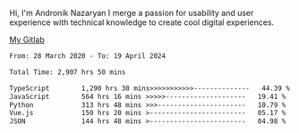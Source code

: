 Hi, I'm Andronik Nazaryan
I merge a passion for usability and user experience with technical knowledge to create cool digital experiences.

[My Gitlab](https://gitlab.com/anridev24)

<!--START_SECTION:waka-->

```txt
From: 28 March 2020 - To: 19 April 2024

Total Time: 2,907 hrs 50 mins

TypeScript        1,290 hrs 38 mins>>>>>>>>>>>--------------   44.39 %
JavaScript        564 hrs 16 mins >>>>>--------------------   19.41 %
Python            313 hrs 48 mins >>>----------------------   10.79 %
Vue.js            150 hrs 20 mins >------------------------   05.17 %
JSON              144 hrs 48 mins >------------------------   04.98 %
```

<!--END_SECTION:waka-->
